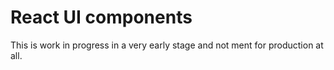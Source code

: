 # React UI components

This is work in progress in a very early stage and not ment for production at
all.
